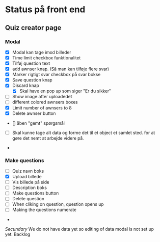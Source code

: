 

# Status på front end

## Quiz creator page

### Modal
-[x] Modal kan tage imod billeder
- [x] Time limit checkbox funktionalitet
- [x] Tilføj question text
- [x] add awnser knap. (Så man kan tilføje flere svar)
- [x] Marker rigtigt svar checkbox på svar bokse
- [x] Save question knap
- [x] Discard knap
  -  [x] Skal have en pop up som siger "Er du sikker"
- [ ] Show image after uploadedet
- [ ] different colored awnsers boxes
- [x] Limit number of awnsers to 8
- [x] Delete awnser button
- [] åben "gemt" spørgsmål
- [ ] Skal kunne tage alt data og forme det til et object et samlet sted.
  for at gøre det nemt at arbejde videre på.
- 
### Make questions
- [ ] Quiz navn boks
- [x] Upload billede 
- [ ] Vis billede på side
- [ ] Description boks
- [ ] Make questions button
- [ ] Delete question
- [ ] When cliking on question, question opens up
- [ ] Making the questions numerate
- 


*Secundary* We do not have data yet so editing of data modal is not set up yet. Backlog
